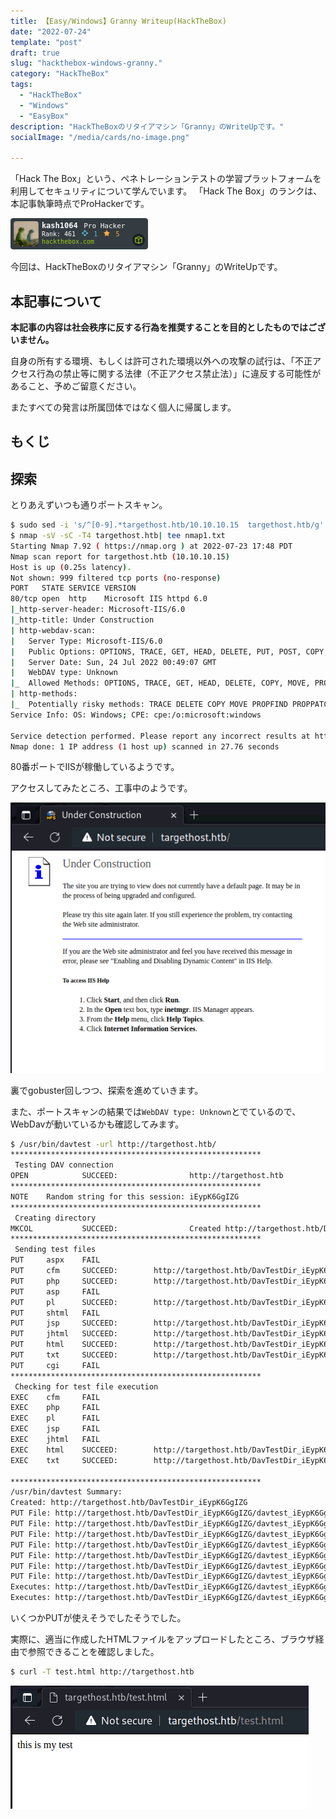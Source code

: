 ```yaml
---
title: 【Easy/Windows】Granny Writeup(HackTheBox)
date: "2022-07-24"
template: "post"
draft: true
slug: "hackthebox-windows-granny."
category: "HackTheBox"
tags:
  - "HackTheBox"
  - "Windows"
  - "EasyBox"
description: "HackTheBoxのリタイアマシン「Granny」のWriteUpです。"
socialImage: "/media/cards/no-image.png"

---
```


「Hack The Box」という、ペネトレーションテストの学習プラットフォームを利用してセキュリティについて学んでいます。
「Hack The Box」のランクは、本記事執筆時点でProHackerです。

<img src="../../static/media/2022-07-24-hackthebox-windows-granny/327080.png" alt="Hack The Box">

今回は、HackTheBoxのリタイアマシン「Granny」のWriteUpです。

## 本記事について

**本記事の内容は社会秩序に反する行為を推奨することを目的としたものではございません。**

自身の所有する環境、もしくは許可された環境以外への攻撃の試行は、「不正アクセス行為の禁止等に関する法律（不正アクセス禁止法）」に違反する可能性があること、予めご留意ください。

またすべての発言は所属団体ではなく個人に帰属します。

<!-- omit in toc -->

## もくじ





## 探索

とりあえずいつも通りポートスキャン。

``` bash
$ sudo sed -i 's/^[0-9].*targethost.htb/10.10.10.15  targethost.htb/g' /etc/hosts
$ nmap -sV -sC -T4 targethost.htb| tee nmap1.txt
Starting Nmap 7.92 ( https://nmap.org ) at 2022-07-23 17:48 PDT
Nmap scan report for targethost.htb (10.10.10.15)
Host is up (0.25s latency).
Not shown: 999 filtered tcp ports (no-response)
PORT   STATE SERVICE VERSION
80/tcp open  http    Microsoft IIS httpd 6.0
|_http-server-header: Microsoft-IIS/6.0
|_http-title: Under Construction
| http-webdav-scan: 
|   Server Type: Microsoft-IIS/6.0
|   Public Options: OPTIONS, TRACE, GET, HEAD, DELETE, PUT, POST, COPY, MOVE, MKCOL, PROPFIND, PROPPATCH, LOCK, UNLOCK, SEARCH
|   Server Date: Sun, 24 Jul 2022 00:49:07 GMT
|   WebDAV type: Unknown
|_  Allowed Methods: OPTIONS, TRACE, GET, HEAD, DELETE, COPY, MOVE, PROPFIND, PROPPATCH, SEARCH, MKCOL, LOCK, UNLOCK
| http-methods: 
|_  Potentially risky methods: TRACE DELETE COPY MOVE PROPFIND PROPPATCH SEARCH MKCOL LOCK UNLOCK PUT
Service Info: OS: Windows; CPE: cpe:/o:microsoft:windows

Service detection performed. Please report any incorrect results at https://nmap.org/submit/ .
Nmap done: 1 IP address (1 host up) scanned in 27.76 seconds
```

80番ポートでIISが稼働しているようです。

アクセスしてみたところ、工事中のようです。

![image-20220724095531659](../../static/media/2022-07-24-hackthebox-windows-granny/image-20220724095531659.png)

裏でgobuster回しつつ、探索を進めていきます。

また、ポートスキャンの結果では`WebDAV type: Unknown`とでているので、WebDavが動いているかも確認してみます。

``` bash
$ /usr/bin/davtest -url http://targethost.htb/
********************************************************
 Testing DAV connection
OPEN            SUCCEED:                http://targethost.htb
********************************************************
NOTE    Random string for this session: iEypK6GgIZG
********************************************************
 Creating directory
MKCOL           SUCCEED:                Created http://targethost.htb/DavTestDir_iEypK6GgIZG
********************************************************
 Sending test files
PUT     aspx    FAIL
PUT     cfm     SUCCEED:        http://targethost.htb/DavTestDir_iEypK6GgIZG/davtest_iEypK6GgIZG.cfm
PUT     php     SUCCEED:        http://targethost.htb/DavTestDir_iEypK6GgIZG/davtest_iEypK6GgIZG.php
PUT     asp     FAIL
PUT     pl      SUCCEED:        http://targethost.htb/DavTestDir_iEypK6GgIZG/davtest_iEypK6GgIZG.pl
PUT     shtml   FAIL
PUT     jsp     SUCCEED:        http://targethost.htb/DavTestDir_iEypK6GgIZG/davtest_iEypK6GgIZG.jsp
PUT     jhtml   SUCCEED:        http://targethost.htb/DavTestDir_iEypK6GgIZG/davtest_iEypK6GgIZG.jhtml
PUT     html    SUCCEED:        http://targethost.htb/DavTestDir_iEypK6GgIZG/davtest_iEypK6GgIZG.html
PUT     txt     SUCCEED:        http://targethost.htb/DavTestDir_iEypK6GgIZG/davtest_iEypK6GgIZG.txt
PUT     cgi     FAIL
********************************************************
 Checking for test file execution
EXEC    cfm     FAIL
EXEC    php     FAIL
EXEC    pl      FAIL
EXEC    jsp     FAIL
EXEC    jhtml   FAIL
EXEC    html    SUCCEED:        http://targethost.htb/DavTestDir_iEypK6GgIZG/davtest_iEypK6GgIZG.html
EXEC    txt     SUCCEED:        http://targethost.htb/DavTestDir_iEypK6GgIZG/davtest_iEypK6GgIZG.txt

********************************************************
/usr/bin/davtest Summary:
Created: http://targethost.htb/DavTestDir_iEypK6GgIZG
PUT File: http://targethost.htb/DavTestDir_iEypK6GgIZG/davtest_iEypK6GgIZG.cfm
PUT File: http://targethost.htb/DavTestDir_iEypK6GgIZG/davtest_iEypK6GgIZG.php
PUT File: http://targethost.htb/DavTestDir_iEypK6GgIZG/davtest_iEypK6GgIZG.pl
PUT File: http://targethost.htb/DavTestDir_iEypK6GgIZG/davtest_iEypK6GgIZG.jsp
PUT File: http://targethost.htb/DavTestDir_iEypK6GgIZG/davtest_iEypK6GgIZG.jhtml                    
PUT File: http://targethost.htb/DavTestDir_iEypK6GgIZG/davtest_iEypK6GgIZG.html   
PUT File: http://targethost.htb/DavTestDir_iEypK6GgIZG/davtest_iEypK6GgIZG.txt                      
Executes: http://targethost.htb/DavTestDir_iEypK6GgIZG/davtest_iEypK6GgIZG.html                       
Executes: http://targethost.htb/DavTestDir_iEypK6GgIZG/davtest_iEypK6GgIZG.txt 
```

いくつかPUTが使えそうでしたそうでした。

実際に、適当に作成したHTMLファイルをアップロードしたところ、ブラウザ経由で参照できることを確認しました。

``` bash
$ curl -T test.html http://targethost.htb
```

![image-20220724100558683](../../static/media/2022-07-24-hackthebox-windows-granny/image-20220724100558683.png)

